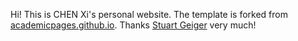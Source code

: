

Hi! This is CHEN Xi's personal website. The template is forked from [academicpages.github.io](https://github.com/academicpages/academicpages.github.io). Thanks [Stuart Geiger](https://github.com/staeiou) very much!


<!-- 
bundle clean
bundle install
bundle exec jekyll liveserve 
bundle exec jekyll serve -l 
-->


<!-- 
gem 'tzinfo'
gem 'tzinfo-data', platforms: [:mingw, :mswin, :x64_mingw]  
-->

<!-- git init
git add README.md
git commit -m "first commit"
git branch -M main
git remote add origin git@github.com:OzymandiasChen/OzymandiasChen.github.io.git
git push -u origin main -->